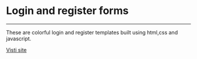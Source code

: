 # Login and register forms
___
These are colorful login and register templates built using html,css and javascript.

[Visti site](https://jacksonngugi.github.io/login-register-templates/)
